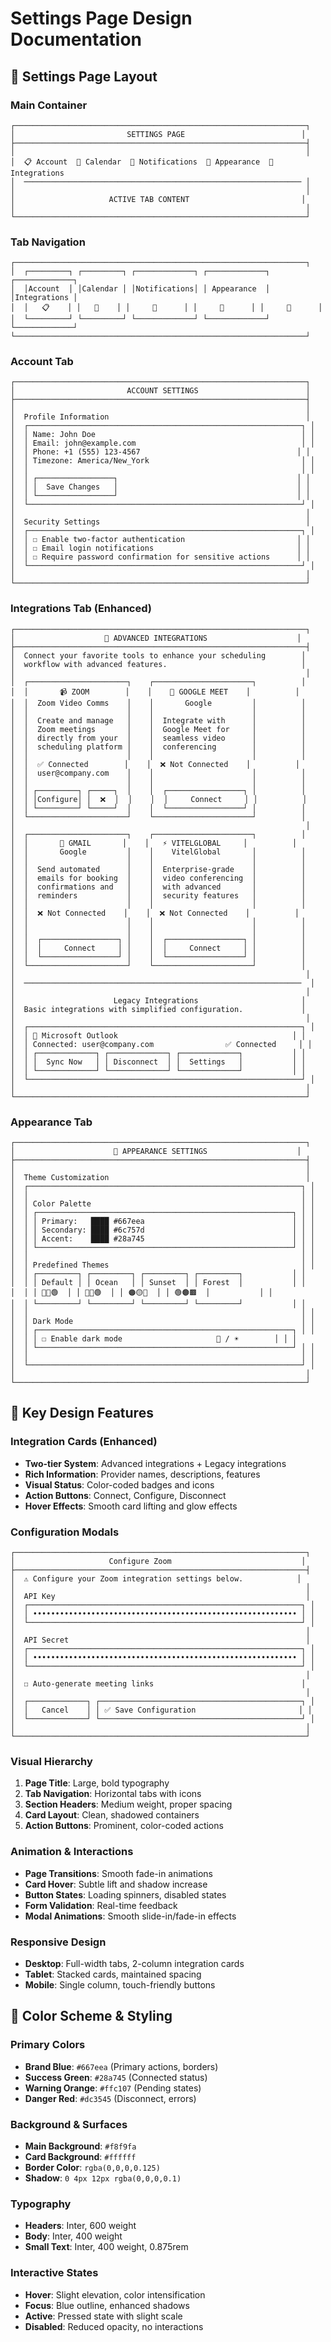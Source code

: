 # Settings Page Design Documentation

## 🎨 Settings Page Layout

### Main Container

```
┌─────────────────────────────────────────────────────────────────┐
│                         SETTINGS PAGE                          │
├─────────────────────────────────────────────────────────────────┤
│                                                                 │
│  📋 Account  📅 Calendar  🔔 Notifications  🎨 Appearance  🔧 Integrations
│  ────────────────────────────────────────────────────────────── │
│                                                                 │
│                     ACTIVE TAB CONTENT                         │
│                                                                 │
└─────────────────────────────────────────────────────────────────┘
```

### Tab Navigation

```
┌─────────────────────────────────────────────────────────────────┐
│  ┌─────────┐ ┌─────────┐ ┌─────────────┐ ┌─────────────┐ ┌─────────────┐
│  │Account  │ │Calendar │ │Notifications│ │ Appearance  │ │Integrations │
│  │   📋    │ │   📅    │ │     🔔      │ │     🎨      │ │     🔧      │
│  └─────────┘ └─────────┘ └─────────────┘ └─────────────┘ └─────────────┘
└─────────────────────────────────────────────────────────────────┘
```

### Account Tab

```
┌─────────────────────────────────────────────────────────────────┐
│                         ACCOUNT SETTINGS                        │
├─────────────────────────────────────────────────────────────────┤
│                                                                 │
│  Profile Information                                            │
│  ┌─────────────────────────────────────────────────────────────┐ │
│  │ Name: John Doe                                              │ │
│  │ Email: john@example.com                                     │ │
│  │ Phone: +1 (555) 123-4567                                   │ │
│  │ Timezone: America/New_York                                  │ │
│  │                                                             │ │
│  │ ┌─────────────────┐                                        │ │
│  │ │  Save Changes   │                                        │ │
│  │ └─────────────────┘                                        │ │
│  └─────────────────────────────────────────────────────────────┘ │
│                                                                 │
│  Security Settings                                              │
│  ┌─────────────────────────────────────────────────────────────┐ │
│  │ ☐ Enable two-factor authentication                         │ │
│  │ ☐ Email login notifications                                │ │
│  │ ☐ Require password confirmation for sensitive actions      │ │
│  └─────────────────────────────────────────────────────────────┘ │
│                                                                 │
└─────────────────────────────────────────────────────────────────┘
```

### Integrations Tab (Enhanced)

```
┌─────────────────────────────────────────────────────────────────┐
│                    🔧 ADVANCED INTEGRATIONS                    │
├─────────────────────────────────────────────────────────────────┤
│  Connect your favorite tools to enhance your scheduling        │
│  workflow with advanced features.                              │
│                                                                 │
│  ┌──────────────────────┐    ┌──────────────────────┐          │
│  │       📹 ZOOM        │    │    👥 GOOGLE MEET    │          │
│  │  Zoom Video Comms    │    │       Google         │          │
│  │                      │    │                      │          │
│  │  Create and manage   │    │  Integrate with      │          │
│  │  Zoom meetings       │    │  Google Meet for     │          │
│  │  directly from your  │    │  seamless video      │          │
│  │  scheduling platform │    │  conferencing        │          │
│  │                      │    │                      │          │
│  │  ✅ Connected        │    │  ❌ Not Connected    │          │
│  │  user@company.com    │    │                      │          │
│  │                      │    │                      │          │
│  │ ┌─────────┐ ┌─────┐  │    │  ┌─────────────────┐ │          │
│  │ │Configure│ │  ❌  │  │    │  │     Connect     │ │          │
│  │ └─────────┘ └─────┘  │    │  └─────────────────┘ │          │
│  └──────────────────────┘    └──────────────────────┘          │
│                                                                 │
│  ┌──────────────────────┐    ┌──────────────────────┐          │
│  │       📧 GMAIL       │    │   ⚡ VITELGLOBAL     │          │
│  │       Google         │    │    VitelGlobal       │          │
│  │                      │    │                      │          │
│  │  Send automated      │    │  Enterprise-grade    │          │
│  │  emails for booking  │    │  video conferencing  │          │
│  │  confirmations and   │    │  with advanced       │          │
│  │  reminders           │    │  security features   │          │
│  │                      │    │                      │          │
│  │  ❌ Not Connected    │    │  ❌ Not Connected    │          │
│  │                      │    │                      │          │
│  │                      │    │                      │          │
│  │  ┌─────────────────┐ │    │  ┌─────────────────┐ │          │
│  │  │     Connect     │ │    │  │     Connect     │ │          │
│  │  └─────────────────┘ │    │  └─────────────────┘ │          │
│  └──────────────────────┘    └──────────────────────┘          │
│                                                                 │
│  ──────────────────────────────────────────────────────────────  │
│                                                                 │
│                      Legacy Integrations                       │
│  Basic integrations with simplified configuration.             │
│                                                                 │
│  ┌─────────────────────────────────────────────────────────────┐ │
│  │ 📅 Microsoft Outlook                                       │ │
│  │ Connected: user@company.com                ✅ Connected     │ │
│  │ ┌─────────────┐ ┌─────────────┐ ┌─────────────┐           │ │
│  │ │  Sync Now   │ │ Disconnect  │ │  Settings   │           │ │
│  │ └─────────────┘ └─────────────┘ └─────────────┘           │ │
│  └─────────────────────────────────────────────────────────────┘ │
│                                                                 │
└─────────────────────────────────────────────────────────────────┘
```

### Appearance Tab

```
┌─────────────────────────────────────────────────────────────────┐
│                      🎨 APPEARANCE SETTINGS                    │
├─────────────────────────────────────────────────────────────────┤
│                                                                 │
│  Theme Customization                                            │
│  ┌─────────────────────────────────────────────────────────────┐ │
│  │                                                             │ │
│  │ Color Palette                                               │ │
│  │ ┌─────────────────────────────────────────────────────────┐ │ │
│  │ │ Primary:   ████ #667eea                                 │ │ │
│  │ │ Secondary: ████ #6c757d                                 │ │ │
│  │ │ Accent:    ████ #28a745                                 │ │ │
│  │ └─────────────────────────────────────────────────────────┘ │ │
│  │                                                             │ │
│  │ Predefined Themes                                           │ │
│  │ ┌─────────┐ ┌─────────┐ ┌─────────┐ ┌─────────┐           │ │
│  │ │ Default │ │ Ocean   │ │ Sunset  │ │ Forest  │           │ │
│  │ │ 🔵🔴🟢  │ │ 🔵🔵🟢  │ │ 🟠🟡🔴  │ │ 🟢🟤🟫  │           │ │
│  │ └─────────┘ └─────────┘ └─────────┘ └─────────┘           │ │
│  │                                                             │ │
│  │ Dark Mode                                                   │ │
│  │ ┌─────────────────────────────────────────────────────────┐ │ │
│  │ │ ☐ Enable dark mode                     🌙 / ☀️        │ │ │
│  │ └─────────────────────────────────────────────────────────┘ │ │
│  │                                                             │ │
│  └─────────────────────────────────────────────────────────────┘ │
│                                                                 │
└─────────────────────────────────────────────────────────────────┘
```

## 🎯 Key Design Features

### Integration Cards (Enhanced)

- **Two-tier System**: Advanced integrations + Legacy integrations
- **Rich Information**: Provider names, descriptions, features
- **Visual Status**: Color-coded badges and icons
- **Action Buttons**: Connect, Configure, Disconnect
- **Hover Effects**: Smooth card lifting and glow effects

### Configuration Modals

```
┌─────────────────────────────────────────────────────────────────┐
│                     Configure Zoom                             │
├─────────────────────────────────────────────────────────────────┤
│  ⚠️ Configure your Zoom integration settings below.            │
│                                                                 │
│  API Key                                                        │
│  ┌─────────────────────────────────────────────────────────────┐ │
│  │ ••••••••••••••••••••••••••••••••••••••••••••••••••••••••••• │ │
│  └─────────────────────────────────────────────────────────────┘ │
│                                                                 │
│  API Secret                                                     │
│  ┌─────────────────────────────────────────────────────────────┐ │
│  │ ••••••••••••••••••••••••••••••••••••••••••••••••••••••••••• │ │
│  └─────────────────────────────────────────────────────────────┘ │
│                                                                 │
│  ☐ Auto-generate meeting links                                 │
│                                                                 │
│  ┌─────────────┐ ┌─────────────────────────────────────────────┐ │
│  │   Cancel    │ │ ✅ Save Configuration                       │ │
│  └─────────────┘ └─────────────────────────────────────────────┘ │
│                                                                 │
└─────────────────────────────────────────────────────────────────┘
```

### Visual Hierarchy

1. **Page Title**: Large, bold typography
2. **Tab Navigation**: Horizontal tabs with icons
3. **Section Headers**: Medium weight, proper spacing
4. **Card Layout**: Clean, shadowed containers
5. **Action Buttons**: Prominent, color-coded actions

### Animation & Interactions

- **Page Transitions**: Smooth fade-in animations
- **Card Hover**: Subtle lift and shadow increase
- **Button States**: Loading spinners, disabled states
- **Form Validation**: Real-time feedback
- **Modal Animations**: Smooth slide-in/fade-in effects

### Responsive Design

- **Desktop**: Full-width tabs, 2-column integration cards
- **Tablet**: Stacked cards, maintained spacing
- **Mobile**: Single column, touch-friendly buttons

## 🎨 Color Scheme & Styling

### Primary Colors

- **Brand Blue**: `#667eea` (Primary actions, borders)
- **Success Green**: `#28a745` (Connected status)
- **Warning Orange**: `#ffc107` (Pending states)
- **Danger Red**: `#dc3545` (Disconnect, errors)

### Background & Surfaces

- **Main Background**: `#f8f9fa`
- **Card Background**: `#ffffff`
- **Border Color**: `rgba(0,0,0,0.125)`
- **Shadow**: `0 4px 12px rgba(0,0,0,0.1)`

### Typography

- **Headers**: Inter, 600 weight
- **Body**: Inter, 400 weight
- **Small Text**: Inter, 400 weight, 0.875rem

### Interactive States

- **Hover**: Slight elevation, color intensification
- **Focus**: Blue outline, enhanced shadows
- **Active**: Pressed state with slight scale
- **Disabled**: Reduced opacity, no interactions
